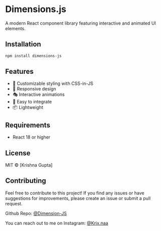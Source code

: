 # Dimensions.js

A modern React component library featuring interactive and animated UI elements.

## Installation

```bash
npm install dimensions-js
```

## Features

- 🎨 Customizable styling with CSS-in-JS
- 📱 Responsive design
- 🎭 Interactive animations
- 🔧 Easy to integrate
- 📦 Lightweight

## Requirements

- React 18 or higher

## License

MIT © [Krishna Gupta]

## Contributing

Feel free to contribute to this project! If you find any issues or have suggestions for improvements, please create an issue or submit a pull request.

Github Repo: [@Dimension-JS](https://github.com/Krishna-32/Dimensions.js)

You can reach out to me on Instagram: [@Krix.naa](https://www.instagram.com/krix.naa/)

